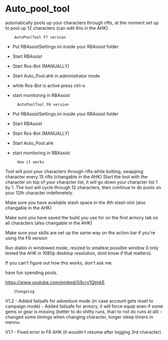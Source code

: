 # Auto_pool_tool
automatically pools up your characters through rifts, at the moment set up to pool up 12 characters (can edit this in the AHK).

		AutoPoolTool F7 version

- Put RBAssistSettings.ini inside your RBAssist folder
- Start RBAssist
- Start Ros-Bot (MANUALLY)
- Start Auto_Pool.ahk in administrator mode
- while Ros-Bot is active press ctrl-o
- start monitoring in RBAssist




		AutoPoolTool F6 version

- Put RBAssistSettings.ini inside your RBAssist folder
- Start RBAssist
- Start Ros-Bot (MANUALLY)
- Start Auto_Pool.ahk
- start monitoring in RBAssist



		How it works

Tool will pool your characters through rifts while botting, swapping character every 15 rifts (changable in the AHK)
Start the tool with the character on top of your character list, it will go down your character list 1 by 1.
The tool will cycle through 12 characters, then continue to do pools on your 12th character indefenetely.

Make sure you have available stash space in the 4th stash slot (also changable in the AHK)

Make sure you have saved the build you use for on the first armory tab on all characters (also changable in the AHK)

Make sure your skills are set up the same way on the action bar if you're using the F6 version

Run diablo in windowed mode, resized to smallest possible window (I only tested the AHK in 1080p desktop resolution, dont know if that matters).

If you can't figure out how this works, don't ask me.

have fun spending pools.

https://www.youtube.com/embed/G9cry1QtmkE

		Changelog

V1.2	- Added failsafe for adventure mode (in case account gets reset to campaign mode)
	- Added failsafe for armory, it will force equip even if some gems or gear is missing
	(better to do shitty runs, than to not do runs at all)
	- changed some timings when changing character, longer sleep timers in mennu
     
V1.1 - Fixed error in F6 AHK (it wouldn't resume after logging 3rd character)

